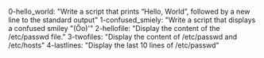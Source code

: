 0-hello_world: "Write a script that prints “Hello, World”, followed by a new line to the standard output"
1-confused_smiely: "Write a script that displays a confused smiley "(Ôo)'"
2-hellofile: "Display the content of the /etc/passwd file."
3-twofiles: "Display the content of /etc/passwd and /etc/hosts"
4-lastlines: "Display the last 10 lines of /etc/passwd"